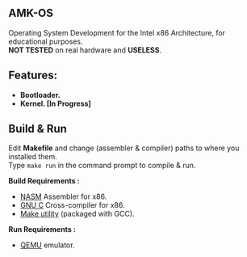 ## AMK-OS
Operating System Development for the Intel x86 Architecture, for educational purposes.  
**NOT TESTED** on real hardware and **USELESS**.  
  
## Features:
- **Bootloader.**  
- **Kernel. [In Progress]**  
  
## Build & Run
Edit **Makefile** and change (assembler & compiler) paths to where you installed them.  
Type `make run` in the command prompt to compile & run.  
  
**Build Requirements :**  
- [NASM](https://www.nasm.us/) Assembler for x86.  
- [GNU C](https://wiki.osdev.org/GCC_Cross-Compiler) Cross-compiler for x86.  
- [Make utility](https://www.gnu.org/software/make/) (packaged with GCC).  
  
**Run Requirements :**  
- [QEMU](https://www.qemu.org/) emulator.  
  